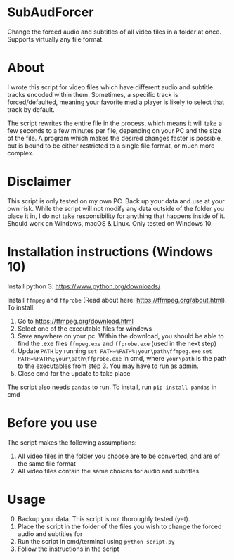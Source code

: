 # SubAudForcer
Change the forced audio and subtitles of all video files in a folder at once. Supports virtually any file format.

# About
I wrote this script for video files which have different audio and subtitle tracks encoded within them. Sometimes, a specific track is forced/defaulted, meaning your favorite media player is likely to select that track by default.  
  
The script rewrites the entire file in the process, which means it will take a few seconds to a few minutes per file, depending on your PC and the size of the file. A program which makes the desired changes faster is possible, but is bound to be either restricted to a single file format, or much more complex.

# Disclaimer
This script is only tested on my own PC. Back up your data and use at your own risk. While the script will not modify any data outside of the folder you place it in, I do not take responsibility for anything that happens inside of it.
Should work on Windows, macOS & Linux. Only tested on Windows 10.

# Installation instructions (Windows 10)
Install python 3: https://www.python.org/downloads/

Install `ffmpeg` and `ffprobe` (Read about here: https://ffmpeg.org/about.html).  
To install:  
1. Go to https://ffmpeg.org/download.html
2. Select one of the executable files for windows
3. Save anywhere on your pc. Within the download, you should be able to find the .exe files `ffmpeg.exe` and `ffprobe.exe` (used in the next step)
4. Update `PATH` by running 
  `set PATH=%PATH%;your\path\ffmpeg.exe`
  `set PATH=%PATH%;your\path\ffprobe.exe`
  in cmd, where `your\path` is the path to the executables from step 3. You may have to run as admin.
5. Close cmd for the update to take place

The script also needs `pandas` to run. To install, run `pip install pandas` in cmd

# Before you use
The script makes the following assumptions:  
1. All video files in the folder you choose are to be converted, and are of the same file format
2. All video files contain the same choices for audio and subtitles  

# Usage
0. Backup your data. This script is not thoroughly tested (yet).
1. Place the script in the folder of the files you wish to change the forced audio and subtitles for  
2. Run the script in cmd/terminal using `python script.py`
3. Follow the instructions in the script
